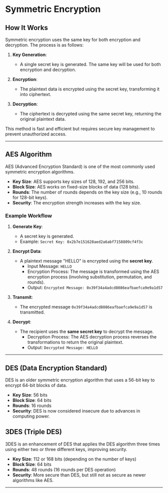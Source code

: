 # Symmetric Encryption

## How It Works

Symmetric encryption uses the same key for both encryption and decryption. The process is as follows:

1. **Key Generation**:
   - A single secret key is generated. The same key will be used for both encryption and decryption.

2. **Encryption**:
   - The plaintext data is encrypted using the secret key, transforming it into ciphertext.

3. **Decryption**:
   - The ciphertext is decrypted using the same secret key, returning the original plaintext data.

This method is fast and efficient but requires secure key management to prevent unauthorized access.

---

## AES Algorithm

AES (Advanced Encryption Standard) is one of the most commonly used symmetric encryption algorithms.

- **Key Size**: AES supports key sizes of 128, 192, and 256 bits.
- **Block Size**: AES works on fixed-size blocks of data (128 bits).
- **Rounds**: The number of rounds depends on the key size (e.g., 10 rounds for 128-bit keys).
- **Security**: The encryption strength increases with the key size.

### Example Workflow

1. **Generate Key**:
   - A secret key is generated. 
   - Example: `Secret Key: 0x2b7e151628aed2a6abf7158809cf4f3c`

2. **Encrypt Data**:
   - A plaintext message "HELLO" is encrypted using the **secret key**.
     - Input Message: `HELLO`
     - Encryption Process: The message is transformed using the AES encryption process (involving substitution, permutation, and rounds).
     - Output: `Encrypted Message: 0x39f34a4adcd8086eafbaefca9e9a1d57`

3. **Transmit**:
   - The encrypted message `0x39f34a4adcd8086eafbaefca9e9a1d57` is transmitted.

4. **Decrypt**:
   - The recipient uses the **same secret key** to decrypt the message.
     - Decryption Process: The AES decryption process reverses the transformations to return the original plaintext.
     - Output: `Decrypted Message: HELLO`

---

## DES (Data Encryption Standard)

DES is an older symmetric encryption algorithm that uses a 56-bit key to encrypt 64-bit blocks of data.

- **Key Size**: 56 bits
- **Block Size**: 64 bits
- **Rounds**: 16 rounds
- **Security**: DES is now considered insecure due to advances in computing power.

## 3DES (Triple DES)

3DES is an enhancement of DES that applies the DES algorithm three times using either two or three different keys, improving security.

- **Key Size**: 112 or 168 bits (depending on the number of keys)
- **Block Size**: 64 bits
- **Rounds**: 48 rounds (16 rounds per DES operation)
- **Security**: More secure than DES, but still not as secure as newer algorithms like AES.

---

